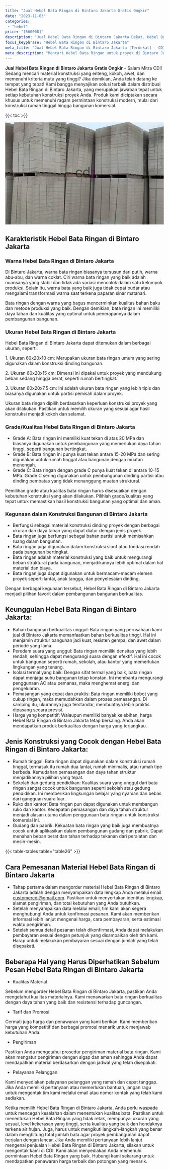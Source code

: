 ```yaml
---
title: "Jual Hebel Bata Ringan di Bintaro Jakarta Gratis Ongkir"
date: "2023-11-03"
categories:
 - "hebel"
price: "[560000]"
description: "Jual Hebel Bata Ringan di Bintaro Jakarta Dekat. Hebel Bata Ringan ini sering digunakan dalam proyek pembangunan sebagai material dinding yang kokoh dan awet. Silakan hubungi kami untuk informasi lebih lanjut."
focus_keyphrase: "Hebel Bata Ringan di Bintaro Jakarta"
meta_title: "Jual Hebel Bata Ringan di Bintaro Jakarta [Terdekat] - CDI"
meta_description: "Mencari Hebel Bata Ringan untuk proyek di Bintaro Jakarta? Kami memiliki Hebel Bata Ringan berkualitas untuk material dinding. Raih penawaran terbaik sekarang."
---
```


**Jual Hebel Bata Ringan di Bintaro Jakarta Gratis Ongkir** – Salam Mitra CDI! Sedang mencari material konstruksi yang enteng, kokoh, awet, dan memenuhi kriteria mutu yang tinggi? Jika demikian, Anda telah datang ke tempat yang tepat! Kami bangga menyajikan solusi terbaik dalam distribusi Hebel Bata Ringan di Bintaro Jakarta, yang merupakan jawaban tepat untuk setiap kebutuhan konstruksi proyek Anda. Produk kami diciptakan secara khusus untuk memenuhi ragam permintaan konstruksi modern, mulai dari konstruksi rumah tinggal hingga bangunan komersial.

{{< toc >}}

![Jual Hebel Bata Ringan di Bintaro Jakarta Gratis Ongkir](/images/hebel/hebel-bataringan-30.jpg)

## Karakteristik Hebel Bata Ringan di Bintaro Jakarta

### Warna Hebel Bata Ringan di Bintaro Jakarta

Di Bintaro Jakarta, warna bata ringan biasanya tersusun dari putih, warna abu-abu, dan warna coklat. Ciri warna bata ringan yang baik adalah nuansanya yang stabil dan tidak ada variasi mencolok dalam satu kelompok produksi. Selain itu, warna bata yang baik juga tidak cepat pudar atau mengalami transformasi warna saat terkena paparan sinar matahari.

Bata ringan dengan warna yang bagus mencerminkan kualitas bahan baku dan metode produksi yang baik. Dengan demikian, bata ringan ini memiliki daya tahan dan kualitas yang optimal untuk penerapannya dalam pembangunan bangunan.

### Ukuran Hebel Bata Ringan di Bintaro Jakarta

Hebel Bata Ringan di Bintaro Jakarta dapat ditemukan dalam berbagai ukuran, seperti:

1\. Ukuran 60x20x10 cm: Merupakan ukuran bata ringan umum yang sering digunakan dalam konstruksi dinding bangunan.

2\. Ukuran 60x20x15 cm: Dimensi ini dipakai untuk proyek yang mendukung beban sedang hingga berat, seperti rumah bertingkat.

3\. Ukuran 60x20x7.5 cm: Ini adalah ukuran bata ringan yang lebih tipis dan biasanya digunakan untuk partisi pemisah dalam proyek.

Ukuran bata ringan dipilih berdasarkan keperluan konstruksi proyek yang akan dilakukan. Pastikan untuk memilih ukuran yang sesuai agar hasil konstruksi menjadi kokoh dan selamat.

### Grade/Kualitas Hebel Bata Ringan di Bintaro Jakarta

*   Grade A: Bata ringan ini memiliki kuat tekan di atas 20 MPa dan biasanya digunakan untuk pembangunan yang memerlukan daya tahan tinggi, seperti bangunan bertingkat.
*   Grade B: Bata ringan ini punya kuat tekan antara 15-20 MPa dan sering digunakan untuk rumah tinggal atau bangunan dengan muatan menengah.
*   Grade C: Bata ringan dengan grade C punya kuat tekan di antara 10-15 MPa. Grade C sering digunakan untuk pembangunan dinding partisi atau dinding pembatas yang tidak menanggung muatan struktural.

Pemilihan grade atau kualitas bata ringan harus disesuaikan dengan kebutuhan konstruksi yang akan dilakukan. Pilihlah grade/kualitas yang tepat untuk memastikan hasil konstruksi bangunan yang optimal dan aman.

### Kegunaan dalam Konstruksi Bangunan di Bintaro Jakarta

*   Berfungsi sebagai material konstruksi dinding proyek dengan berbagai ukuran dan daya tahan yang dapat diatur dengan jenis proyek.
*   Bata ringan juga berfungsi sebagai bahan partisi untuk memisahkan ruang dalam bangunan.
*   Bata ringan juga digunakan dalam konstruksi sloof atau fondasi rendah pada bangunan bertingkat.
*   Bata ringan adalah material konstruksi yang baik untuk mengurangi beban struktural pada bangunan, menjadikannya lebih optimal dalam hal material dan biaya.
*   Bata ringan juga dapat digunakan untuk bermacam-macam elemen proyek seperti lantai, anak tangga, dan penyelesaian dinding.

Dengan berbagai kegunaan tersebut, Hebel Bata Ringan di Bintaro Jakarta menjadi pilihan favorit dalam pembangunan bangunan berkualitas.

## Keunggulan Hebel Bata Ringan di Bintaro Jakarta:

*   Bahan bangunan berkualitas unggul: Bata ringan yang perusahaan kami jual di Bintaro Jakarta memanfaatkan bahan berkualitas tinggi. Hal ini menjamin struktur bangunan jadi kuat, resisten gempa, dan awet dalam periode yang lama.
*   Peredam suara yang unggul: Bata ringan memiliki densitas yang lebih rendah, sehingga dapat mengurangi suara dengan efektif. Hal ini cocok untuk bangunan seperti rumah, sekolah, atau kantor yang memerlukan lingkungan yang tenang.
*   Isolasi termal yang baik: Dengan sifat termal yang baik, bata ringan dapat menjaga suhu bangunan tetap konstan. Ini membantu mengurangi penggunaan AC atau pemanas, maka menghemat energi dan pengeluaran.
*   Pemasangan yang cepat dan praktis: Bata ringan memiliki bobot yang cukup ringan, maka memudahkan dalam proses pemasangan. Di samping itu, ukurannya juga terstandar, membuatnya lebih praktis dipasang secara presisi.
*   Harga yang kompetitif: Walaupun memiliki banyak kelebihan, harga Hebel Bata Ringan di Bintaro Jakarta tetap bersaing. Anda akan mendapatkan produk berkualitas dengan harga yang terjangkau.

## Jenis Konstruksi yang Cocok dengan Hebel Bata Ringan di Bintaro Jakarta:

*   Rumah tinggal: Bata ringan dapat digunakan dalam konstruksi rumah tinggal, termasuk itu rumah dua lantai, rumah minimalis, atau rumah tipe berbeda. Kemudahan pemasangan dan daya tahan struktur menjadikannya pilihan yang tepat.
*   Sekolah dan gedung pendidikan: Kualitas suara yang unggul dari bata ringan sangat cocok untuk bangunan seperti sekolah atau gedung pendidikan. Ini memberikan lingkungan belajar yang nyaman dan bebas dari gangguan suara luar.
*   Ruko dan kantor: Bata ringan pun dapat digunakan untuk membangun ruko dan kantor. Kecepatan pemasangan dan daya tahan struktur menjadi alasan utama dalam penggunaan bata ringan untuk konstruksi komersial ini.
*   Gudang dan pabrik: Kekuatan bata ringan yang baik juga membuatnya cocok untuk aplikasikan dalam pembangunan gudang dan pabrik. Dapat menahan beban berat dan tahan terhadap tekanan dari peralatan dan mesin-mesin.

{{< table-tables table="table26" >}}

## Cara Pemesanan Material Hebel Bata Ringan di Bintaro Jakarta

*   Tahap pertama dalam mengorder material Hebel Bata Ringan di Bintaro Jakarta adalah dengan menyampaikan data lengkap Anda melalui email customercdi@gmail.com. Pastikan untuk menyertakan identitas lengkap, alamat pengiriman, dan total kebutuhan yang Anda butuhkan.
*   Setelah menyampaikan data melalui email, tim kami akan segera menghubungi Anda untuk konfirmasi pesanan. Kami akan memberikan informasi lebih lanjut mengenai harga, cara pembayaran, serta estimasi waktu pengiriman.
*   Setelah semua detail pesanan telah dikonfirmasi, Anda dapat melakukan pembayaran sesuai dengan petunjuk yang disampaikan oleh tim kami. Harap untuk melakukan pembayaran sesuai dengan jumlah yang telah disepakati.

## Beberapa Hal yang Harus Diperhatikan Sebelum Pesan Hebel Bata Ringan di Bintaro Jakarta

*   Kualitas Material

Sebelum mengorder Hebel Bata Ringan di Bintaro Jakarta, pastikan Anda mengetahui kualitas materialnya. Kami menawarkan bata ringan berkualitas dengan daya tahan yang baik dan resistensi terhadap guncangan.
*   Tarif dan Promosi

Cermati juga harga dan penawaran yang kami berikan. Kami memberikan harga yang kompetitif dan berbagai promosi menarik untuk menjawab kebutuhan Anda.
*   Pengiriman

Pastikan Anda mengetahui prosedur pengiriman material bata ringan. Kami akan mengatur pengiriman dengan sigap dan aman sehingga Anda dapat mendapatkan material berdasarkan dengan jadwal yang telah disepakati.
*   Pelayanan Pelanggan

Kami menyediakan pelayanan pelanggan yang ramah dan cepat tanggap. Jika Anda memiliki pertanyaan atau memerlukan bantuan, jangan ragu untuk mengontak tim kami melalui email atau nomor kontak yang telah kami sediakan.

Ketika memilih Hebel Bata Ringan di Bintaro Jakarta, Anda perlu waspada untuk mencegah kesalahan dalam menentukan kualitas bata. Pastikan untuk menentukan Hebel Bata Ringan yang tidak retak, mempunyai ukuran yang sesuai, level kekerasan yang tinggi, serta kualitas yang baik dan hendaknya terkena air hujan. Juga, harus untuk mengikuti langkah-langkah yang benar dalam menghitung total jumlah bata agar proyek pembangunan dapat berjalan dengan lancar. Jika Anda memiliki pertanyaan lebih lanjut mengenai penjualan Hebel Bata Ringan di Bintaro Jakarta, silakan untuk mengontak kami di CDI. Kami akan menyediakan Anda memenuhi permintaan Hebel Bata Ringan yang baik. Hubungi kami sekarang untuk mendapatkan penawaran harga terbaik dan potongan yang menarik.